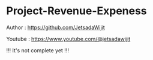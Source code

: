 # Project-Revenue-Expeness

Author  :   https://github.com/JetsadaWijit

Youtube :   https://www.youtube.com/@jetsadawijit

!!! It's not complete yet !!!
